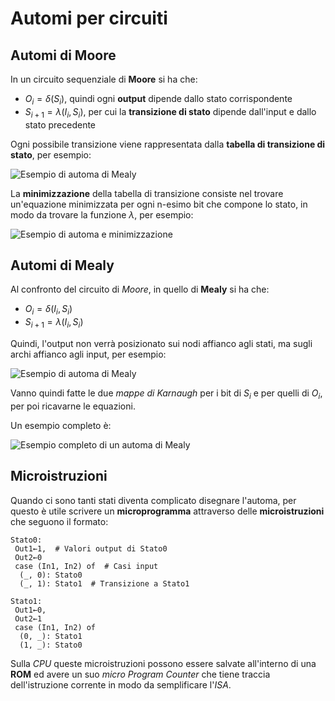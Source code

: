 # Automi per circuiti

## Automi di Moore

In un circuito sequenziale di **Moore** si ha che:
- $O_i = \delta(S_i)$, quindi ogni **output** dipende dallo stato corrispondente
- $S_{i+1} = \lambda(I_i, S_i)$, per cui la **transizione di stato** dipende dall'input e dallo stato precedente

Ogni possibile transizione viene rappresentata dalla **tabella di transizione di stato**, per esempio:

![Esempio di automa di Mealy](assets/01.png)

La **minimizzazione** della tabella di transizione consiste nel trovare un'equazione minimizzata per ogni n-esimo bit che compone lo stato, in modo da trovare la funzione $\lambda$, per esempio:

![Esempio di automa e minimizzazione](assets/02.png)

## Automi di Mealy

Al confronto del circuito di _Moore_, in quello di **Mealy** si ha che:
- $O_i = \delta(I_i, S_i)$
- $S_{i+1} = \lambda(I_i, S_i)$

Quindi, l'output non verrà posizionato sui nodi affianco agli stati, ma sugli archi affianco agli input, per esempio:

![Esempio di automa di Mealy](assets/03.png)

Vanno quindi fatte le due _mappe di Karnaugh_ per i bit di $S_i$ e per quelli di $O_i$, per poi ricavarne le equazioni.

Un esempio completo è:

![Esempio completo di un automa di Mealy](assets/04.png)

## Microistruzioni

Quando ci sono tanti stati diventa complicato disegnare l'automa, per questo è utile scrivere un **microprogramma** attraverso delle **microistruzioni** che seguono il formato:
```
Stato0:
 Out1←1,  # Valori output di Stato0
 Out2←0
 case (In1, In2) of  # Casi input
  (_, 0): Stato0
  (_, 1): Stato1  # Transizione a Stato1

Stato1:
 Out1←0,
 Out2←1
 case (In1, In2) of
  (0, _): Stato1
  (1, _): Stato0
```

Sulla _CPU_ queste microistruzioni possono essere salvate all'interno di una **ROM** ed avere un suo _micro Program Counter_ che tiene traccia dell'istruzione corrente in modo da semplificare l'_ISA_.
